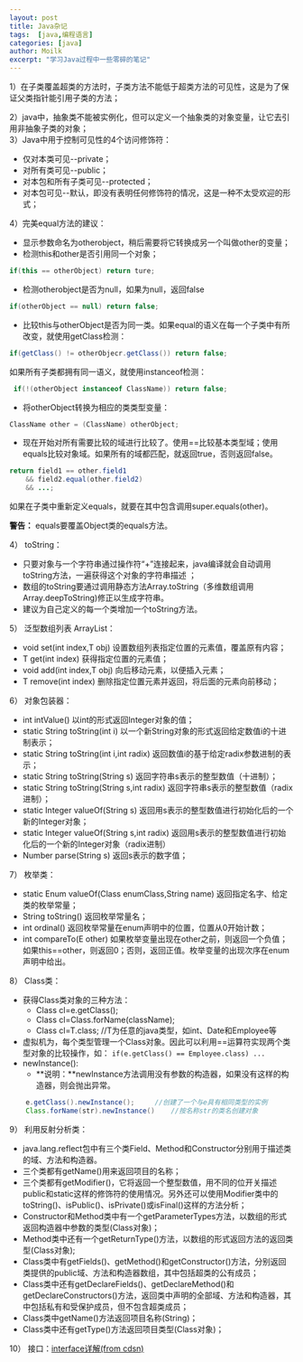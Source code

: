 ```yaml
---
layout: post
title: Java杂记
tags:  [java,编程语言]
categories: [java]
author: Moilk
excerpt: "学习Java过程中一些零碎的笔记"
---
```


1）在子类覆盖超类的方法时，子类方法不能低于超类方法的可见性，这是为了保证父类指针能引用子类的方法；

2）java中，抽象类不能被实例化，但可以定义一个抽象类的对象变量，让它去引用非抽象子类的对象；   
3）Java中用于控制可见性的4个访问修饰符：

  * 仅对本类可见--private；
  * 对所有类可见--public；
  * 对本包和所有子类可见--protected；
  * 对本包可见--默认，即没有表明任何修饰符的情况，这是一种不太受欢迎的形式；

4）完美equal方法的建议：

  * 显示参数命名为otherobject，稍后需要将它转换成另一个叫做other的变量；
  * 检测this和other是否引用同一个对象；

```java
if(this == otherObject) return ture; 
```

  * 检测otherobject是否为null，如果为null，返回false

```java
if(otherObject == null) return false; 
```

  * 比较this与otherObject是否为同一类。如果equal的语义在每一个子类中有所改变，就使用getClass检测：

```java
if(getClass() != otherObjecr.getClass()) return false; 
```

如果所有子类都拥有同一语义，就使用instanceof检测：

```java
 if(!(otherObject instanceof ClassName)) return false; 
```

  * 将otherObject转换为相应的类类型变量：

```java
ClassName other = (ClassName) otherObject; 
```

  * 现在开始对所有需要比较的域进行比较了。使用==比较基本类型域；使用equals比较对象域。如果所有的域都匹配，就返回true，否则返回false。

```java
return field1 == other.field1
    && field2.equal(other.field2)
    && ...;
```

如果在子类中重新定义equals，就要在其中包含调用super.equals(other)。

**警告：** equals要覆盖Object类的equals方法。 

4） toString：

  * 只要对象与一个字符串通过操作符“+”连接起来，java编译就会自动调用toString方法，一遍获得这个对象的字符串描述 ；
  * 数组的toString要通过调用静态方法Array.toString（多维数组调用Array.deepToString)修正以生成字符串。
  * 建议为自己定义的每一个类增加一个toString方法。

5） 泛型数组列表 ArrayList：

  * void set(int index,T obj) 设置数组列表指定位置的元素值，覆盖原有内容；
  * T get(int index) 获得指定位置的元素值；
  * void add(int index,T obj) 向后移动元素，以便插入元素；
  * T remove(int index) 删除指定位置元素并返回，将后面的元素向前移动；

6） 对象包装器：

  * int intValue() 以int的形式返回Integer对象的值；
  * static String toString(int i) 以一个新String对象的形式返回给定数值i的十进制表示；
  * static String toString(int i,int radix) 返回数值i的基于给定radix参数进制的表示；
  * static String toString(String s) 返回字符串s表示的整型数值（十进制）；
  * static String toString(String s,int radix) 返回字符串s表示的整型数值（radix进制）；
  * static Integer valueOf(String s) 返回用s表示的整型数值进行初始化后的一个新的Integer对象；
  * static Integer valueOf(String s,int radix) 返回用s表示的整型数值进行初始化后的一个新的Integer对象（radix进制）
  * Number parse(String s) 返回s表示的数字值；

7） 枚举类：

  * static Enum valueOf(Class enumClass,String name) 返回指定名字、给定类的枚举常量；
  * String toString() 返回枚举常量名；
  * int ordinal() 返回枚举常量在enum声明中的位置，位置从0开始计数；
  * int compareTo(E other) 如果枚举变量出现在other之前，则返回一个负值；如果this==other，则返回0；否则，返回正值。枚举变量的出现次序在enum声明中给出。

8） Class类：

  * 获得Class类对象的三种方法： 
    * Class cl=e.getClass();
    * Class cl=Class.forName(className);
    * Class cl=T.class; //T为任意的java类型，如int、Date和Employee等
  * 虚拟机为，每个类型管理一个Class对象。因此可以利用==运算符实现两个类型对象的比较操作，如： `if(e.getClass() == Employee.class) ...`
  * newInstance(): 
    * **说明：**newInstance方法调用没有参数的构造器，如果没有这样的构造器，则会抛出异常。
    
```java
    e.getClass().newInstance();     //创建了一个与e具有相同类型的实例 
    Class.forName(str).newInstance()    //按名称str的类名创建对象 
```

9） 利用反射分析类：

  * java.lang.reflect包中有三个类Field、Method和Constructor分别用于描述类的域、方法和构造器。
  * 三个类都有getName()用来返回项目的名称；
  * 三个类都有getModifier()，它将返回一个整型数值，用不同的位开关描述public和static这样的修饰符的使用情况。另外还可以使用Modifier类中的toString()、isPublic()、isPrivate()或isFinal()这样的方法分析；
  * Constructor和Method类中有一个getParameterTypes方法，以数组的形式返回构造器中参数的类型(Class对象)；
  * Method类中还有一个getReturnType()方法，以数组的形式返回方法的返回类型(Class对象);
  * Class类中有getFields()、getMethod()和getConstructor()方法，分别返回类提供的public域、方法和构造器数组，其中包括超类的公有成员；
  * Class类中还有getDeclareFields()、getDeclareMethod()和getDeclareConstructors()方法，返回类中声明的全部域、方法和构造器，其中包括私有和受保护成员，但不包含超类成员；
  * Class类中getName()方法返回项目名称(String)；
  * Class类中还有getType()方法返回项目类型(Class对象)；

10） 接口：[interface详解(from cdsn)](https://blog.csdn.net/zdwzzu2006/article/details/4567957)

